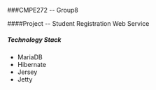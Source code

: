 ###CMPE272 -- Group8

####Project -- Student Registration Web Service


##### Technology Stack

* MariaDB
* Hibernate
* Jersey
* Jetty

